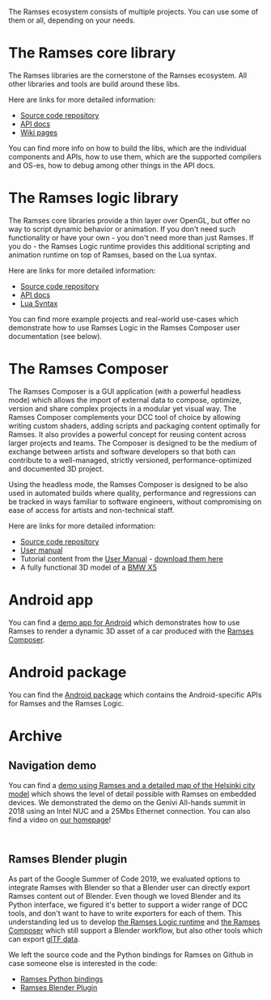 The Ramses ecosystem consists of multiple projects. You can use some of them or all, depending on your needs.

# The Ramses core library

The Ramses libraries are the cornerstone of the Ramses ecosystem. All other libraries and tools
are build around these libs.

Here are links for more detailed information:

* [Source code repository](https://github.com/bmwcarit/ramses)
* [API docs](https://bmwcarit.github.io/ramses/)
* [Wiki pages](https://github.com/bmwcarit/ramses/wiki)

You can find more info on how to build the libs, which are the individual components and APIs,
how to use them, which are the supported compilers and OS-es, how to debug among other things in
the API docs.

# The Ramses logic library

The Ramses core libraries provide a thin layer over OpenGL, but offer no way to script dynamic behavior
or animation. If you don't need such functionality or have your own - you don't need more than
just Ramses. If you do - the Ramses Logic runtime provides this additional scripting and animation
runtime on top of Ramses, based on the Lua syntax.

Here are links for more detailed information:

* [Source code repository](https://github.com/bmwcarit/ramses-logic)
* [API docs](https://ramses-logic.readthedocs.io/en/latest/)
* [Lua Syntax](https://ramses-logic.readthedocs.io/en/latest/lua_syntax.html)

You can find more example projects and real-world use-cases which demonstrate how to use Ramses Logic in
the Ramses Composer user documentation (see below).

# The Ramses Composer

The Ramses Composer is a GUI application (with a powerful headless mode) which allows the import of external data
to compose, optimize, version and share complex projects in a modular yet visual way. The Ramses Composer complements your DCC
tool of choice by allowing writing custom shaders, adding scripts and packaging content optimally for Ramses. It also provides
a powerful concept for reusing content across larger projects and teams. The Composer is designed to
be the medium of exchange between artists and software developers so that both can contribute to
a well-managed, strictly versioned, performance-optimized and documented 3D project.

Using the headless mode, the Ramses Composer is designed to be also used in automated builds where quality, performance and regressions can
be tracked in ways familiar to software engineers, without compromising on ease of access for artists and non-technical staff.

Here are links for more detailed information:

* [Source code repository](https://github.com/bmwcarit/ramses-composer)
* [User manual](https://ramses-composer.readthedocs.io/en/latest/)
* Tutorial content from the [User Manual](https://ramses-composer.readthedocs.io/en/latest/) - [download them here](https://github.com/bmwcarit/ramses-composer-docs/releases/latest)
* A fully functional 3D model of a [BMW X5](https://github.com/bmwcarit/digital-car-3d/releases/latest)

# Android app

You can find a [demo app for Android](https://github.com/bmwcarit/ramses-sample-app) which demonstrates
how to use Ramses to render a dynamic 3D asset of a car produced with the [Ramses Composer](#the-ramses-composer).

# Android package

You can find the [Android package](https://github.com/bmwcarit/ramses-android) which contains the Android-specific APIs
for Ramses and the Ramses Logic.

# Archive

## Navigation demo

You can find a [demo using Ramses and a detailed map of the Helsinki city model](https://github.com/COVESA/ramses-citymodel-demo)
which shows the level of detail possible with Ramses on embedded devices. We demonstrated the demo on the Genivi All-hands summit in 2018 using
an Intel NUC and a 25Mbs Ethernet connection. You can also find a video on [our homepage](https://ramses3d.org)!

```{warning} This repository is not using the latest version of Ramses! We keep it as a reference since it's a great demo of what is possible with modern OpenGL and Ramses
```

```{warning} The demo runs well only on devices with ASTC texture compression support! Desktop devices usually don't support this type of compression, and the demo does not run fluently there.
```

## Ramses Blender plugin

As part of the Google Summer of Code 2019, we evaluated options to integrate Ramses with Blender so that a Blender user can directly
export Ramses content out of Blender. Even though we loved Blender and its Python interface, we figured it's better to support a wider range
of DCC tools, and don't want to have to write exporters for each of them. This understanding led us to develop [the Ramses Logic runtime](#the-ramses-logic-library) and
[the Ramses Composer](#the-ramses-composer) which still support a Blender workflow, but also other tools which can export [glTF data](https://github.com/KhronosGroup/glTF).

We left the source code and the Python bindings for Ramses on Github in case someone else is interested in the code:

* [Ramses Python bindings](https://github.com/GENIVI/ramses-python)
* [Ramses Blender Plugin](https://github.com/GENIVI/ramses-blender)
